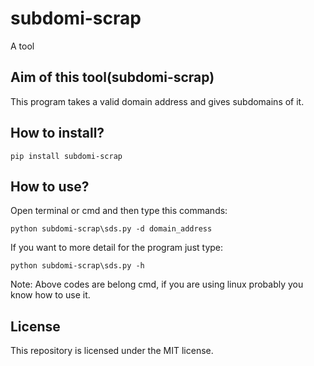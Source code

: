 # subdomi-scrap

A tool 

## Aim of this tool(subdomi-scrap)

This program takes a valid domain address and gives subdomains of it.


## How to install?

    pip install subdomi-scrap


## How to use?

Open terminal or cmd and then type this commands:

    python subdomi-scrap\sds.py -d domain_address

If you want to more detail for the program just type:

    python subdomi-scrap\sds.py -h

Note: Above codes are belong cmd, if you are using linux probably you know how to use it.


## License

This repository is licensed under the MIT license. 
